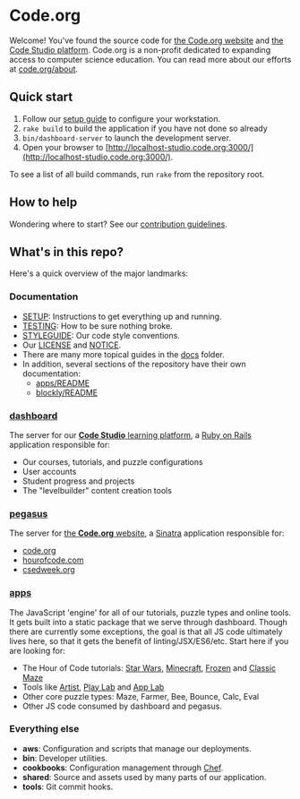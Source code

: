 # Code.org

Welcome! You've found the source code for [the Code.org website](https://code.org/) and [the Code Studio platform](https://studio.code.org/). Code.org is a non-profit dedicated to expanding access to computer science education. You can read more about our efforts at [code.org/about](https://code.org/about).

## Quick start

1. Follow our [setup guide](./SETUP.md) to configure your workstation.
2. `rake build` to build the application if you have not done so already
3. `bin/dashboard-server` to launch the development server.
4. Open your browser to [http://localhost-studio.code.org:3000/](http://localhost-studio.code.org:3000/).

To see a list of all build commands, run `rake` from the repository root.

## How to help

Wondering where to start?  See our [contribution guidelines](CONTRIBUTING.md).

## What's in this repo?
Here's a quick overview of the major landmarks:

### Documentation

* [SETUP](./SETUP.md): Instructions to get everything up and running.
* [TESTING](./TESTING.md): How to be sure nothing broke.
* [STYLEGUIDE](./STYLEGUIDE.md): Our code style conventions.
* Our [LICENSE](./LICENSE) and [NOTICE](./NOTICE).
* There are many more topical guides in the [docs](./docs) folder.
* In addition, several sections of the repository have their own documentation:
  * [apps/README](./apps/README.md)
  * [blockly/README](https://github.com/code-dot-org/blockly/blob/master/README.md)

### [dashboard](./dashboard)

The server for our [**Code Studio** learning platform](https://studio.code.org/), a [Ruby on Rails](http://rubyonrails.org/) application responsible for:

* Our courses, tutorials, and puzzle configurations
* User accounts
* Student progress and projects
* The "levelbuilder" content creation tools

### [pegasus](./pegasus)

The server for [the **Code.org** website](https://code.org/), a [Sinatra](http://www.sinatrarb.com/) application responsible for:

* [code.org](https://code.org)
* [hourofcode.com](https://hourofcode.com)
* [csedweek.org](https://csedweek.org)

### [apps](./apps)

The JavaScript 'engine' for all of our tutorials, puzzle types and online tools.  It gets built into a static package that we serve through dashboard. Though there are currently some exceptions, the goal is that all JS code ultimately lives here, so that it gets the benefit of linting/JSX/ES6/etc.
Start here if you are looking for:
* The Hour of Code tutorials: [Star Wars](https://code.org/starwars), [Minecraft](https://code.org/api/hour/begin/mc), [Frozen](https://studio.code.org/s/frozen) and [Classic Maze](http://studio.code.org/hoc/1)
* Tools like [Artist](https://studio.code.org/projects/artist), [Play Lab](https://studio.code.org/projects/playlab) and [App Lab](https://code.org/educate/applab)
* Other core puzzle types: Maze, Farmer, Bee, Bounce, Calc, Eval
* Other JS code consumed by dashboard and pegasus.

### Everything else

* **aws**: Configuration and scripts that manage our deployments.
* **bin**: Developer utilities.
* **cookbooks**: Configuration management through [Chef](https://www.chef.io/).
* **shared**: Source and assets used by many parts of our application.
* **tools**: Git commit hooks.

